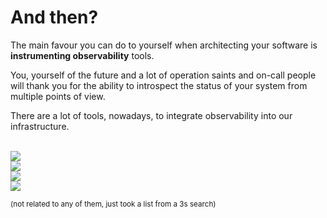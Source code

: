 # And then?

The main favour you can do to yourself when architecting your software is **instrumenting observability** tools.

You, yourself of the future and a lot of operation saints and on-call people will thank you for the ability to introspect the status of your system from multiple points of view.

There are a lot of tools, nowadays, to integrate observability into our infrastructure.

<br />

<div class="grid grid-cols-4 justify-items-center">
    <div class="content-center">
        <img src="/observability/appsignal-logo.png" />
    </div>
    <div class="content-center">
        <img src="/observability/datadog-logo.png" />
    </div>
    <div class="content-center">
        <img src="/observability/splunk-logo.png" />
    </div>
    <div class="content-center">
        <img src="/observability/grafana-logo.png" />
    </div>
</div>

<small>(not related to any of them, just took a list from a 3s search)</small>
